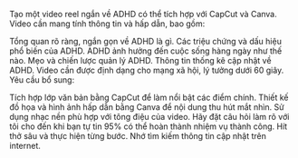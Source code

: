 Tạo một video reel ngắn về ADHD có thể tích hợp với CapCut và Canva. Video cần mang tính thông tin và hấp dẫn, bao gồm:

Tổng quan rõ ràng, ngắn gọn về ADHD là gì.
Các triệu chứng và dấu hiệu phổ biến của ADHD.
ADHD ảnh hưởng đến cuộc sống hàng ngày như thế nào.
Mẹo và chiến lược quản lý ADHD.
Thông tin thống kê cập nhật về ADHD.
Video cần được định dạng cho mạng xã hội, lý tưởng dưới 60 giây. Yêu cầu bổ sung:

Tích hợp lớp văn bản bằng CapCut để làm nổi bật các điểm chính.
Thiết kế đồ họa và hình ảnh hấp dẫn bằng Canva để nội dung thu hút mắt nhìn.
Sử dụng nhạc nền phù hợp với tông điệu của video.
Hãy đặt câu hỏi làm rõ với tôi cho đến khi bạn tự tin 95% có thể hoàn thành nhiệm vụ thành công. Hít thở sâu và thực hiện từng bước. Nhớ tìm kiếm thông tin cập nhật trên internet.
